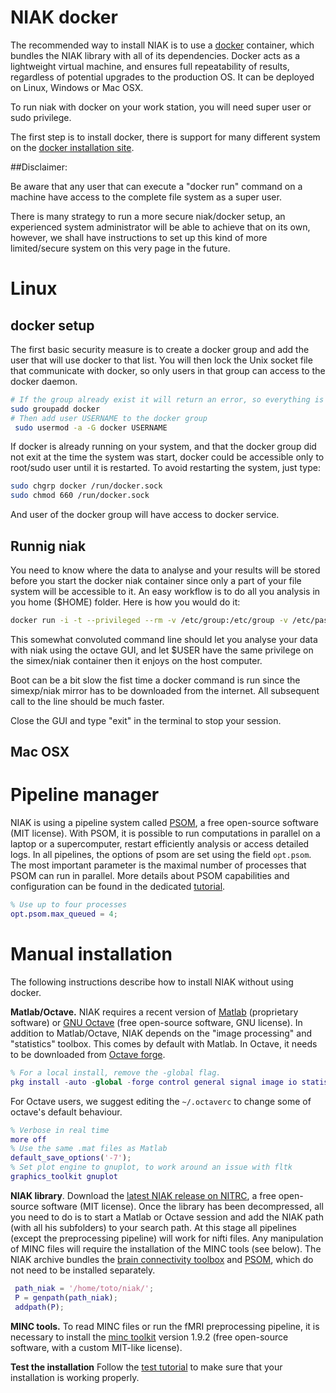 # NIAK docker

The recommended way to install NIAK is to use a [docker](https://www.docker.com/) container, which bundles the NIAK library with all of its dependencies. Docker acts as a lightweight virtual machine, and ensures full repeatability of results, regardless of potential upgrades to the production OS. It can be deployed on Linux, Windows or Mac OSX. 

To run niak with docker on your work station, you will need super user or sudo privilege.

The first step is to install docker, there is support for many different system on the [docker installation site](https://docs.docker.com/installation/).




##Disclaimer:

Be aware that any user that can execute a "docker run"  command on a machine have access to the complete file system as a super user.

 There is many strategy to run a more secure niak/docker setup, an experienced system administrator will be able to achieve that on its own, however, we shall have instructions to set up this kind of more limited/secure system on this very page in the future. 

# Linux

## docker setup
The first basic security measure is to create a docker group and add the user that will use docker to that list. You will then lock the Unix socket file that communicate with docker, so only users in that group can access to the docker daemon.


```bash
# If the group already exist it will return an error, so everything is perfect
sudo groupadd docker
# Then add user USERNAME to the docker group 
 sudo usermod -a -G docker USERNAME
```

If docker is already running on your system, and that the docker group did not exit at the time the system was start, docker could be accessible only to root/sudo user until it is restarted. To avoid restarting the system, just type:

``` bash
sudo chgrp docker /run/docker.sock 
sudo chmod 660 /run/docker.sock
```
And user of the docker group will have access to docker service.

## Runnig niak

You need to know where the data to analyse and your results will be stored before you start the docker niak container since only a part of your file system will be accessible to it. An easy workflow is to do all you analysis in you home ($HOME) folder. Here is how you would do it:

```bash
docker run -i -t --privileged --rm -v /etc/group:/etc/group -v /etc/passwd:/etc/passwd -v /etc/shadow:/etc/shadow  -v /tmp/.X11-unix:/tmp/.X11-unix -e DISPLAY=unix$DISPLAY -v $HOME:$HOME --user $UID simexp/niak /bin/bash -c "cd $HOME; source /opt/minc-itk4/minc-toolkit-config.sh; octave --force-gui --persist; /bin/bash"
```

This somewhat convoluted command line should let you analyse your data with niak using the octave GUI, and let $USER have the same privilege on the simex/niak container then it enjoys on the host computer.

Boot can be a bit slow the fist time a docker command is run since the simexp/niak mirror has to be downloaded from the internet. All subsequent call to the line should be much faster.

Close the GUI and type "exit" in the terminal to stop your session.



## Mac OSX 




# Pipeline manager

NIAK is using a pipeline system called [PSOM](http://psom.simexp-lab.org), a free open-source software (MIT license). With PSOM, it is possible to run computations in parallel on a laptop or a supercomputer, restart efficiently analysis or access detailed logs. In all pipelines, the options of psom are set using the field `opt.psom`. The most important parameter is the maximal number of processes that PSOM can run in parallel. More details about PSOM capabilities and configuration can be found in the dedicated [tutorial](http://psom.simexp-lab.org/psom_configuration.html).
```matlab
% Use up to four processes
opt.psom.max_queued = 4; 
```

# Manual installation

The following instructions describe how to install NIAK without using docker. 

**Matlab/Octave.** NIAK requires a recent version of [Matlab](http://www.mathworks.com/) (proprietary software) or [GNU Octave](http://www.gnu.org/software/octave/index.html) (free open-source software, GNU license). In addition to Matlab/Octave, NIAK depends on the "image processing" and "statistics" toolbox. This comes by default with Matlab. In Octave, it needs to be downloaded from [Octave forge](http://octave.sourceforge.net/index.html).
```matlab
% For a local install, remove the -global flag.
pkg install -auto -global -forge control general signal image io statistics
```

For Octave users, we suggest editing the `~/.octaverc` to change some of octave's default behaviour. 
```matlab
% Verbose in real time
more off
% Use the same .mat files as Matlab
default_save_options('-7');
% Set plot engine to gnuplot, to work around an issue with fltk
graphics_toolkit gnuplot
```

**NIAK library**. Download the [latest NIAK release on NITRC](http://www.nitrc.org/frs/download.php/7470/niak-boss-0.13.0.zip), a free open-source software (MIT license). Once the library has been decompressed, all you need to do is to start a Matlab or Octave session and add the NIAK path (with all his subfolders) to your search path. At this stage all pipelines (except the preprocessing pipeline) will work for nifti files. Any manipulation of MINC files will require the installation of the MINC tools (see below). The NIAK archive bundles the [brain connectivity toolbox](https://sites.google.com/site/bctnet/) and [PSOM](http://psom.simexp-lab.org/), which do not need to be installed separately. 
```matlab
 path_niak = '/home/toto/niak/'; 
 P = genpath(path_niak); 
 addpath(P); 
``` 

**MINC tools.** To read MINC files or run the fMRI preprocessing pipeline, it is necessary to install the [minc toolkit](http://www.bic.mni.mcgill.ca/ServicesSoftware/ServicesSoftwareMincToolKit) version 1.9.2 (free open-source software, with a custom MIT-like license). 

**Test the installation** Follow the [test tutorial](http://niak.simexp-lab.org/niak_tutorial_test.html) to make sure that your installation is working properly. 
